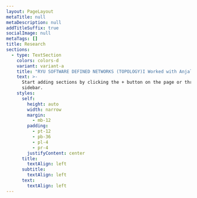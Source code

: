 ```yaml
---
layout: PageLayout
metaTitle: null
metaDescription: null
addTitleSuffix: true
socialImage: null
metaTags: []
title: Research
sections:
  - type: TextSection
    colors: colors-d
    variant: variant-a
    title: "RYU SOFTWARE DEFINED NETWORKS (TOPOLOGY)I Worked with Anjali, Pratti and Prof Ashok Kumar Das, Prof Ankit Gangwal to create a Secure Computer Communication, a tool to secure authentication scheme with forward secrecy for industrial internet of things using Rabin Cryptosystem. \_\_\_\_\_\_\_\_This is Our Final Project."
    text: >-
      Start adding sections by clicking the + button on the page or through the
      sidebar.
    styles:
      self:
        height: auto
        width: narrow
        margin:
          - mb-12
        padding:
          - pt-12
          - pb-36
          - pl-4
          - pr-4
        justifyContent: center
      title:
        textAlign: left
      subtitle:
        textAlign: left
      text:
        textAlign: left
---
```

